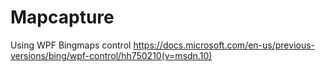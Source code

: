 # Mapcapture
Using WPF Bingmaps control
https://docs.microsoft.com/en-us/previous-versions/bing/wpf-control/hh750210(v=msdn.10)
